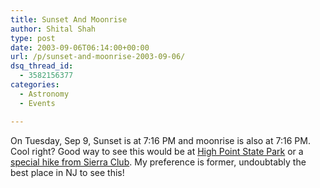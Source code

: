 ```yaml
---
title: Sunset And Moonrise
author: Shital Shah
type: post
date: 2003-09-06T06:14:00+00:00
url: /p/sunset-and-moonrise-2003-09-06/
dsq_thread_id:
  - 3582156377
categories:
  - Astronomy
  - Events

---
```

On Tuesday, Sep 9, Sunset is at 7:16 PM and moonrise is also at 7:16 PM. Cool right? Good way to see this would be at [High Point State Park][1] or a [special hike from Sierra Club][2]. My preference is former, undoubtably the best place in NJ to see this!

 [1]: http://members.aol.com/visitnj/visitnjhighpoint.html
 [2]: http://newyork.sierraclub.org/outings/Schedules/SepHikes.htm#Sep%206%20(Sat)%20FOREST%20RESTORATION%20WORKSHOP%20-%20GRETA%20MOULTON%20TRACT%20AT%20HIGH%20ROCK